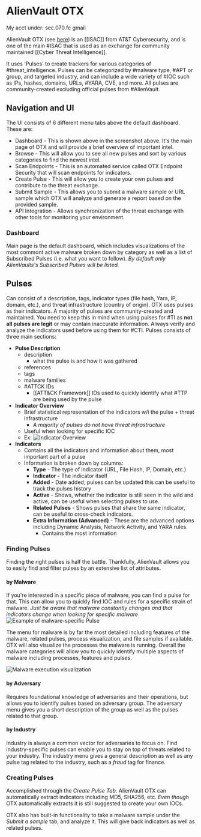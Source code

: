 # AlienVault OTX
My acct under: sec.070.fc gmail

AlienVault OTX (see [here](https://otx.alienvault.com/)) is an [[ISAC]] from AT&T Cybersecurity, and is one of the main #ISAC  that is used as an exchange for community maintained [[Cyber Threat Intelligence]]. 

It uses 'Pulses' to create trackers for various categories of #threat_intelligence. Pulses can be categorized by #malware type, #APT  or group, and targeted industry, and can include a wide variety of #IOC such as IPs, hashes, domains, URLs, #YARA, CVE, and more. All pulses are community-created excluding official pulses from #AlienVault. 

## Navigation and UI
The UI consists of 6 different menu tabs above the default dashboard. These are:
-   Dashboard - This is shown above in the screenshot above. It's the main page of OTX and will provide a brief overview of important intel.
-   Browse - This will allow you to see all new pulses and sort by various categories to find the newest intel.
-   Scan Endpoints - This is an automated service called OTX Endpoint Security that will scan endpoints for indicators.
-   Create Pulse - This will allow you to create your own pulses and contribute to the threat exchange.
-   Submit Sample - This allows you to submit a malware sample or URL sample which OTX will analyze and generate a report based on the provided sample.
-   API Integration - Allows synchronization of the threat exchange with other tools for monitoring your environment.


### Dashboard
Main page is the default dashboard, which includes visualizations of the most commont active malware broken down by category as well as a list of Subscribed Pulses (i.e. what you want to follow). *By default only AlienVaults's Subscribed Pulses will be listed.*

## Pulses
Can consist of a description, tags, indicator types (file hash, Yara, IP, domain, etc.), and threat infrastructure (country of origin). OTX uses pulses as their indicators. A majority of pulses are community-created and maintained. You need to keep this in mind when using pulses for #TI as **not all pulses are legit** or may contain inaccurate information. Always verify and analyze the indicators used before using them for #CTI.
 Pulses consists of three main sections:
 - **Pulse Description**
	 - description
		 - what the pulse is and how it was gathered
	 - references
	 - tags
	 - malware families
	 - #ATTCK IDs
		 - [[ATT&CK Framework]] IDs used to quickly identify what #TTP are being used by the pulse
 - **Indicator Overview**
	 - Brief statistical representation of the indicators w/i the pulse + threat infrastructure
		 - *A majority of pulses do not have threat infrastructure*
	 - Useful when looking for specific IOC
	 - Ex: ![Indicator Overview](https://i.imgur.com/J4zKnQB.png)
 - **Indicators**
	 - Contains all the indicators and information about them, most important part of a pulse
	 - Information is broken down by columns:
		 -  **Type** - The type of indicator (URL, File Hash, IP, Domain, etc.)
		 -   **Indicator** - The indicator itself
		 -   **Added** - Date added, pulses can be updated this can be useful to track the pulses history
		 -   **Active** - Shows, whether the indicator is still seen in the wild and active, can be useful when selecting pulses to use.
		 -  **Related Pulses** - Shows pulses that share the same indicator, can be useful to cross-check indicators.
		 -   **Extra Information (Advanced)** - These are the advanced options including Dynamic Analysis, Network Activity, and YARA rules.
			 -   Contains the most information

### Finding Pulses
Finding the right pulses is half the battle. Thankfully, AlienVault allows you to easily find and filter pulses by an extensive list of attributes.
#### by Malware
If you're interested in a specific piece of malware, you can find a pulse for that. This can allow you to quickly find IOC and rules for a specific strain of malware. *Just be aware that malware constantly changes and that indicators change when looking for specific malware*
![Example of malware-specific Pulse](https://i.imgur.com/LVvBTDG.png)

The menu for malware is by far the most detailed including features of the malware, related pulses, process visualization, and file samples if available. OTX will also visualize the processes the malware is running. Overall the malware categories will allow you to quickly identify multiple aspects of malware including processes, features and pulses.

![Malware execution visualization](https://i.imgur.com/ZgWoLk0.png)  

#### by Adversary
Requires foundational knowledge of adversaries and their operations, but allows you to identify pulses based on adversary group. The adversary menu gives you a short description of the group as well as the pulses related to that group.
#### by Industry
Industry is always a common vector for adversaries to focus on. Find industry-specific pulses can enable you to stay on top of threats related to your industry. The industry menu gives a general description as well as any pulse tag related to the industry, such as a *fraud* tag for finance. 


### Creating Pulses
Accomplished through the *Create Pulse Tab*. AlienVault OTX can automatically extract indicators including MD5, SHA256, etc. *Even though* OTX automatically extracts it is still suggested to create your own IOCs.

OTX also has built-in functionality to take a malware sample under the *Submit a sample* tab, and analyze it. This will give back indicators as well as related pulses. 

